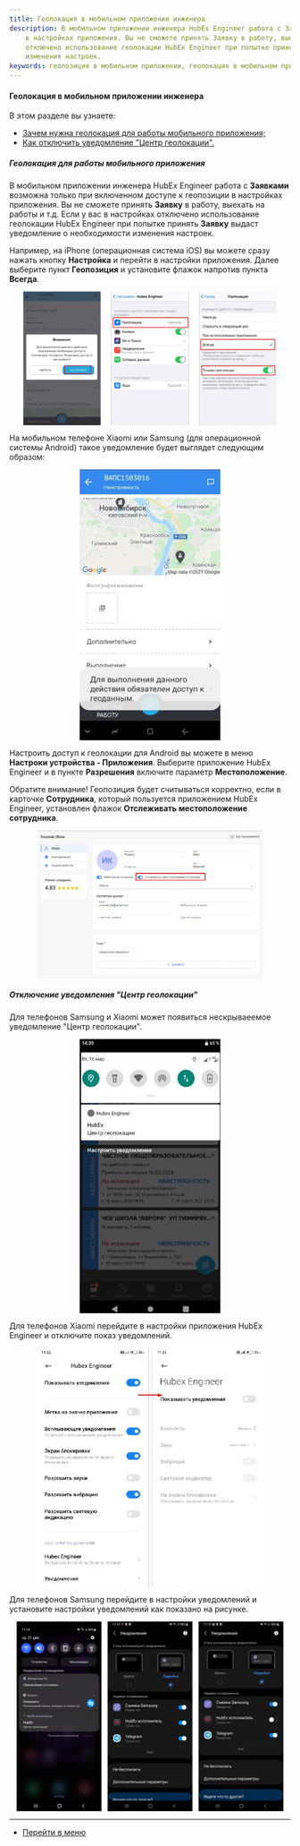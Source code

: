 ```yaml
---
title: Геолокация в мобильном приложении инженера
description: В мобильном приложении инженера HubEx Engineer работа с Заявками возможна только при включенном доступе к геопозиции
    в настройках приложения. Вы не сможете принять Заявку в работу, выехать на работы и т.д. Если у вас в настройках
    отключено использование геолокации HubEx Engineer при попытке принять Заявку выдаст уведомление о необходимости
    изменения настроек.
keywords: геопозиция в мобильном приложении, геолокация в мобильном приложении, центр геолокации, мобильное приложение инженера, hubex, хабекс, хубекс, хабикс
---
```


#### Геолокация в мобильном приложении инженера
В этом разделе вы узнаете:
<html>
<meta charset="utf-8">
<ul>
    <li><a href="#geoinmob">Зачем нужна геолокация для работы мобильного приложения;</a></li>
    <li><a href="#notification">Как отключить уведомление "Центр геолокации".</a></li>
</ul>
</html>

<body>
<h5 id="geoinmob">Геолокация для работы мобильного приложения</h5>
<p>В мобильном приложении инженера HubEx Engineer работа с <strong>Заявками</strong> возможна только при включенном доступе к геопозиции
    в настройках приложения. Вы не сможете принять <strong>Заявку</strong> в работу, выехать на работы и т.д. Если у вас в настройках
    отключено использование геолокации HubEx Engineer при попытке принять <strong>Заявку</strong> выдаст уведомление о необходимости
    изменения настроек. </p>
<p>Например, на iPhone (операционная система iOS) вы можете сразу нажать кнопку <strong>Настройка</strong> и перейти в настройки
    приложения. Далее выберите пункт
    <strong>Геопозиция</strong> и установите флажок напротив пункта <strong>Всегда</strong>.</p>
<div>
    <img style="margin: 0 auto; display: block; max-width: 90%;"
         src="/attachments/images/FAQ/USER/GEOinMob/IphoneGEO.jpg"/>
</div>

<p>На мобильном телефоне Xiaomi или Samsung (для операционной системы Android) такое уведомление будет выглядет
    следующим образом:</p>
<div>
    <img style="margin: 0 auto; display: block; max-width: 50%;"
         src="/attachments/images/FAQ/USER/GEOinMob/Samsung.jpg"/>
</div>
<p>Настроить доступ к геолокации для Android вы можете в меню <strong>Настроки устройства - Приложения</strong>. Выберите приложение
    HubEx Engineer и в пункте <strong>Разрешения</strong> включите параметр <strong>Местоположение</strong>.</p>
<p>Обратите внимание! Геопозиция будет считываться корректно, если в карточке <strong>Сотрудника</strong>, который пользуется приложением
    HubEx Engineer, установлен флажок <strong>Отслеживать местоположение сотрудника</strong>.</p>
<div>
    <img style="margin: 0 auto; display: block; max-width: 80%;"
         src="/attachments/images/FAQ/USER/GEOinMob/User.jpg"/>
</div>
<h5 id="notification">Отключение уведомления "Центр геолокации"</h5>
<p>Для телефонов Samsung и Xiaomi может появиться нескрываеемое уведомление "Центр геолокации".</p>
<div>
    <img style="margin: 0 auto; display: block; max-width: 50%;"
         src="/attachments/images/FAQ/USER/GEOinMob/NotCenter.jpg"/>
</div>
<p>Для телефонов Xiaomi перейдите в настройки приложения HubEx Engineer и отключите показ уведомлений.</p>
<div>
    <img style="margin: 0 auto; display: block; max-width: 80%;"
         src="/attachments/images/FAQ/USER/GEOinMob/SetXiaomi.jpg"/>
</div>
<p>Для телефонов Samsung перейдите в настройки уведомлений и установите настройки уведомлений как показано на рисунке.</p>
<div>
    <img style="margin: 0 auto; display: block; max-width: 95%;"
         src="/attachments/images/FAQ/USER/GEOinMob/SetSamsung.jpg"/>
</div>
</body>

____
- [Перейти в меню](http://wiki.hubex.ru)
